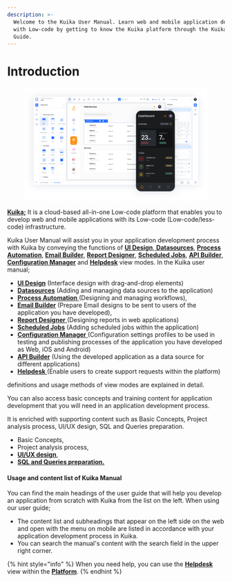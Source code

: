 ```yaml
---
description: >-
  Welcome to the Kuika User Manual. Learn web and mobile application development
  with Low-code by getting to know the Kuika platform through the Kuika User
  Guide.
---
```


# Introduction

<figure><img src=".gitbook/assets/image.png" alt=""><figcaption></figcaption></figure>

[**Kuika;**](https://platform.kuika.com/login.html?source=website) It is a cloud-based all-in-one Low-code platform that enables you to develop web and mobile applications with its Low-code (Low-code/less-code) infrastructure.

Kuika User Manual will assist you in your application development process with Kuika by conveying the functions of [**UI Design**](https://manual.kuika.com/ui-design/explore-ui-design-mode),[ **Datasources**](https://manual.kuika.com/data-sources/explore-datasources-mode), [**Process Automation**](https://manual.kuika.com/process-automation/process-automation), [**Email Builder**](https://manual.kuika.com/add-notifications/use-email-builder), [**Report Designer**](https://manual.kuika.com/report-designer/report-designer), [**Scheduled Jobs**](https://manual.kuika.com/scheduled-jobs/scheduled-jobs), [**API Builder**](https://manual.kuika.com/api-builder/api-builder), [**Configuration Manager**](https://manual.kuika.com/create-your-application/what-is-config-manager) and [**Helpdesk**](https://manual.kuika.com/beginning/learn-the-app-development-process-on-kuika/get-help-with-helpdesk) view modes. In the Kuika user manual;

* [**UI Design**](https://manual.kuika.com/ui-design/explore-ui-design-mode) (Interface design with drag-and-drop elements)
* [**Datasources**](https://manual.kuika.com/data-sources/explore-datasources-mode) (Adding and managing data sources to the application)
* [**Process Automation** ](https://manual.kuika.com/process-automation/process-automation)(Designing and managing workflows),
* [**Email Builder**](https://manual.kuika.com/add-notifications/use-email-builder) (Prepare Email designs to be sent to users of the application you have developed),
* [**Report Designer** ](https://manual.kuika.com/report-designer/report-designer)(Designing reports in web applications)
* [**Scheduled Jobs**](https://manual.kuika.com/scheduled-jobs/scheduled-jobs) (Adding scheduled jobs within the application)
* [**Configuration Manager** ](https://manual.kuika.com/create-your-application/what-is-config-manager)(Configuration settings profiles to be used in testing and publishing processes of the application you have developed as Web, iOS and Android)
* [**API Builder**](https://manual.kuika.com/api-builder/api-builder) (Using the developed application as a data source for different applications)
* [**Helpdesk** ](https://manual.kuika.com/beginning/learn-the-app-development-process-on-kuika/get-help-with-helpdesk)(Enable users to create support requests within the platform)

definitions and usage methods of view modes are explained in detail.

You can also access basic concepts and training content for application development that you will need in an application development process.

It is enriched with supporting content such as Basic Concepts, Project analysis process, UI/UX design, SQL and Queries preparation.

* Basic Concepts,
* Project analysis process,
* [**UI/UX design**](https://manual.kuika.com/courses/ui-ux-design),
* [**SQL and Queries preparation.**](https://manual.kuika.com/courses/working-with-sql-and-queries/introduction-to-sql/sql-basic)

#### Usage and content list of Kuika Manual <a href="#usage-and-content-list-of-kuika-manual" id="usage-and-content-list-of-kuika-manual"></a>

You can find the main headings of the user guide that will help you develop an application from scratch with Kuika from the list on the left. When using our user guide;

* The content list and subheadings that appear on the left side on the web and open with the menu on mobile are listed in accordance with your application development process in Kuika.
* You can search the manual's content with the search field in the upper right corner.

{% hint style="info" %}
When you need help, you can use the [**Helpdesk**](https://manual.kuika.com/beginning/learn-the-app-development-process-on-kuika/get-help-with-helpdesk) view within the [**Platform**](https://platform.kuika.com/login.html?source=website).
{% endhint %}
